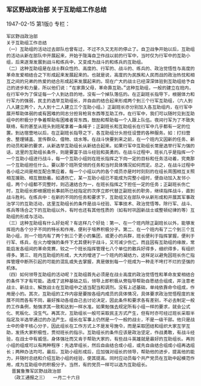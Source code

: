 ### 军区野战政治部  关于互助组工作总结

1947-02-15
第1版()
专栏：

    军区野战政治部
    关于互助组工作总结
    （一）互助组的活动过去部队也曾有过，不过不久又无形的停止了。自卫战争开始以后，互助组的活动从新在部队中开展起来，开始于陇海自卫作战以前的行军中，当时仅为行军中的互助小组，后来逐渐发展到战斗和练兵中，又变成为战斗的和练兵的互助组。
    （二）这种互助组是在战士群众性的、高度的、行军的、战斗的、练兵的、政治觉悟性与高度的革命友爱相结合之下形成起来发展起来的。也就是说，高度的为民族和人民而战的政治热忱和相互之间的兄弟的热爱的结合形成起来发展起来的。现在广大的战士已经深深体验到互助组给予自己的进步和力量，所以他们说：“在家靠父母，革命靠互助。”这种互助组，一般的建立在班内，在行军中为了保证每一个人到达目的地，没有一个掉队落伍的。在正副班长指导下，根据体力和行军力的强弱，民主的选举互助组长，并自由的结合起来形成两个到三个行军互助组，（六人到八人建立两个，九人到十二人建立三个互助小组。）正副班长亦分别加入各互助组内，在行军中展开帮助体弱的或有困难的同志分担背枪背东西等互助工作。在行军中，我们可以随时见到互助组中的积极分子争着帮助有困难者背东西，鼓励和帮助每一个人跟上队伍。夜间行军为了不致失联络，有的甚至从班头到班尾拿着一条绳子；正副班长和互助组长在行军中几乎都有一定的位置。到达宿营地以后，在正副班长指导之下，各互助组分头担任设营的各种服务。如：打扫营舍、整理铺盖、宣传群众、借物、烧水等。在战斗快要到来之前，在一个班内又因新的任务、新的动员和新的要求，从新选举互助组长从新结合起来。如果行军中互助组长常是选举行军力强的话，这里的互助组长条件，则是要富于战斗经验和英勇的。在战斗过程中，班长几乎是指挥一个一个互助小组进行战斗，每一个互助小组则在班长指挥之下向一定的目标和任务活动着，究竟那一个互助组担任什么，要以那个班所受领的任务和当时具体情况如何而定。总之，在战斗过程中各小组之间是相互配合策应着，每一个小组以内的各个成员亦是时时刻刻的在组长周围相互关照相互援助、相互鼓励着。如遇伤亡，某一互助小组已不能成为完整小组时，便自动加入友邻小组，两个小组都不完整时，则迅速结合为一，在班长指挥之下担任一定的任务；正副班长伤亡时，互助组长即根据班长事前所已经指定的次序立即代替正副班长的职务，继续指挥战斗，直到战斗胜利。在练兵中：在新的不同的任务和要求下，互助组又在部队中从新形成和开展其军事政治学习的互助活动，这里互助组长的条件是战斗经验、军事技术、政治觉悟等。除行军、战斗、练兵等场合之下的互助组以外，有时也还有其他性质的（如有时巩固新战士或整顿纪律的等）互助组的形成与活动。
    （三）这种互助组有什么好处呢？有这样几个好处：第一、在一个班内除正副班长以外，能够发挥班内各个分子不同的特长和作用，便利于培养积极分子。第二、在一个班内有了二个到三个互助小组，则一个班内有了两个到三个更小的集团，或更小的兵群，班长便利于指挥掌握，便利于行军、练兵，在火力增强的条件下尤其便利于战斗，又可减少伤亡。而且因有互助组的缘故，常能启发各组间的革命竞赛，较之一个班长指挥管理七八个单位的散兵好得多，细织得多，有组织得多。第三、班内互助组的形成，大大的增进了一个班内的凝结力，这样足以避免因班长伤亡指挥管理中断所引起的可能的混乱或失去掌握，真是做到每一个班成为一种走不垮打不烂的坚强的机体。
    （四）如何领导互助组的活动呢？互助组首先必须是在战士高度的政治觉悟性和革命友爱相结合的条件下才有可能。造成了这种基础之后，领导上即积极从旁指导帮助自愿结合组成，并注意老战士、新战士、解放战士在互助组中之适当配当和调剂。没有上述基础，单纯依靠命令组成，作用是小的。其次，互助组的工作内容是要按各组内成员的具体情况，具体要求政治觉悟程度的发展不同而各有不同，最好推动各组自己去讨论决定，因此条件和要求各有差别，不必去制定一般的工作条例，勉强求其一致和达到一样水准。如果勉强去规定所有小组一样的要求，就会公式化、死板化、没生气。再其次，互助组长一般可采取民主方式产生，但有时亦可经过班长采取半指定及半选举通过的办法产生。组长在军事上仍然是一个一般的战士，不是一级干部。他只是战士中的骨干核心分子，因此组长在工作方式上不是发号施令，而是采取团结和组织大家互学互助，发扬大家积极性，贯彻班长的指示。互助组长的条件应该是政治坚定，作战勇敢，有战斗经验，在战士中有威信，身体强壮而又肯于帮助大家的，有些战斗英雄就是最好的互助组长。再则小组的组成可以有两种程序：先选举组长，然后自由结合成小组，或先自由结合组成小组再选组长；两种办法均可。最后，互助小组形成后，应加强对组长的领导，帮助他的进步，提高他的能力，并随时总结和介绍互助小组的经验，使其提高。同时应动员每个共产党员在互助中起模范作用，成为互助组中的积极分子。当然，有的党员一样可以选为互助组长。
      晋冀鲁豫军区野战政治部
      （政工通报之三）  一月二十六日
